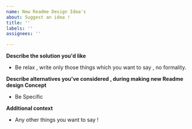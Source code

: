 ```yaml
---
name: New Readme Design Idea's
about: Suggest an idea !
title: ''
labels: ''
assignees: ''

---
```


**Describe the solution you'd like**
- Be relax , write only those things which you want to say , no formality.

**Describe alternatives you've considered , during making new Readme design Concept**
- Be Specific 

**Additional context**
- Any other things you want to say !

